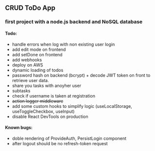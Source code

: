 ## CRUD ToDo App

### first project with a node.js backend and NoSQL database


#### Todo:
- handle errors when log with non existing user login
- add edit mode on frontend
- add setDone on frontend
- add webhooks
- deploy on AWS
- dynamic loading of todos
- password hash on backend (bcrypt) + decode JWT token on front to retrieve user data.
- share you tasks with anoyher user
- subtasks
- check if username is taken at registration
- ~~action logger middleware~~
- add some custom hooks to simplify logic (useLocalStorage, useToggleCheckbox, useInput)
- disable React DevTools on production 

#### Known bugs:
- doble rendering of ProvideAuth, PersistLogin component
- after logout should be no refresh-token request
